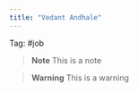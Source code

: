 ```yaml
---
title: "Vedant Andhale"
---
```


Tag: #job

> **Note**
> This is a note

> **Warning**
> This is a warning